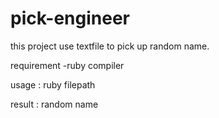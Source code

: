 pick-engineer
=============
this project use textfile to pick up random name.

requirement
-ruby compiler


usage : ruby filepath

result : random name
